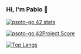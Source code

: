### Hi, I'm Pablo 👋

[![psoto-go 42 stats](https://badge42.herokuapp.com/api/stats/psoto-go??cursus=Cursus)](https://github.com/JaeSeoKim/badge42)

[![psoto-go 42Project Score](https://badge42.herokuapp.com/api/project/psoto-go/ft_printf)](https://github.com/JaeSeoKim/badge42)

[![Top Langs](https://github-readme-stats.vercel.app/api/top-langs/?username=psoto-go&layout=compact)](https://github.com/psoto-go/github-readme-stats)

<!--
**psoto-go/psoto-go** is a ✨ _special_ ✨ repository because its `README.md` (this file) appears on your GitHub profile.

Here are some ideas to get you started:

- 🔭 I’m currently working on ...
- 🌱 I’m currently learning ...
- 👯 I’m looking to collaborate on ...
- 🤔 I’m looking for help with ...
- 💬 Ask me about ...
- 📫 How to reach me: ...
- 😄 Pronouns: ...
- ⚡ Fun fact: ...
-->
